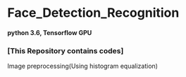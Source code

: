 # Face_Detection_Recognition  

#### python 3.6, Tensorflow GPU


### [This Repository contains codes]  
Image preprocessing(Using histogram equalization)
